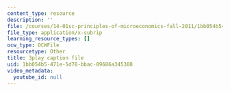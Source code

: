 ```yaml
---
content_type: resource
description: ''
file: /courses/14-01sc-principles-of-microeconomics-fall-2011/1bb054b5471e5d78bbac89686a345388_DZHguXpwuXU.vtt
file_type: application/x-subrip
learning_resource_types: []
ocw_type: OCWFile
resourcetype: Other
title: 3play caption file
uid: 1bb054b5-471e-5d78-bbac-89686a345388
video_metadata:
  youtube_id: null
---
```

